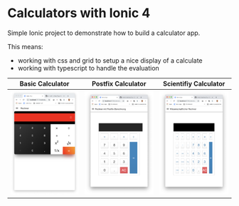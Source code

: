 # Calculators with Ionic 4

Simple Ionic project to demonstrate how to build a calculator app.

This means:
- working with css and grid to setup a nice display of a calculate
- working with typescript to handle the evaluation 


Basic Calculator | Postfix Calculator | Scientifiy Calculator
---------------- | ------------------ | ---------------------
![Basic Calculator](images/basic.png) | ![Calculator with Postfix](images/postfix.png) | ![Scientific Calculator](images/scientific.png)

